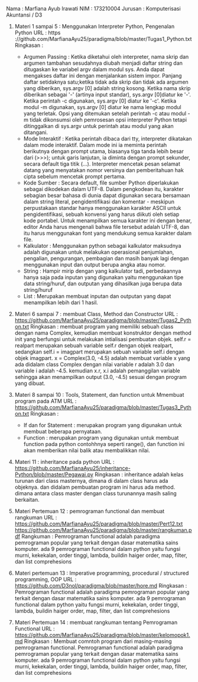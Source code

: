 Nama    : Marfiana Ayub Irawati
NIM     : 173210004
Jurusan : Komputerisasi Akuntansi / D3


1. Materi 1 sampai 5  	  : Menggunakan Interpreter Python, Pengenalan Python 
   URL : https        	  ://github.com/MarfianaAyu25/paradigma/blob/master/Tugas1_Python.txt
   Ringkasan : 
	- Argumen Passing : Ketika diketahui oleh interpreter, nama skrip dan argumen tambahan sesudahnya diubah 			  	    menjadi daftar string dan ditugaskan ke variabel argv dalam modul sys. Anda dapat 			    mengakses daftar ini dengan menjalankan sistem impor. Panjang daftar setidaknya 			    satu;ketika tidak ada skrip dan tidak ada argumen yang diberikan, sys.argv [0] adalah 			  	    string kosong. Ketika nama skrip diberikan sebagai '-' (artinya input standar), sys.argv 			    [0]diatur ke '-'. Ketika perintah -c digunakan, sys.argv [0] diatur ke '-c'. Ketika 			    modul -m digunakan, sys.argv [0] diatur ke nama lengkap modul yang terletak. Opsi yang 				    ditemukan setelah perintah -c atau modul -m tidak dikonsumsi oleh pemrosesan opsi 					    interpreter Python tetapi ditinggalkan di sys.argv untuk perintah atau modul yang akan 				    ditangani.
	- Mode Interaktif : Ketika perintah dibaca dari tty, interpreter dikatakan dalam mode interaktif. Dalam mode 			    ini ia meminta perintah berikutnya dengan prompt utama, biasanya tiga tanda lebih besar 			    dari (>>>); untuk garis lanjutan, ia diminta dengan prompt sekunder, secara default tiga 			    titik (...). Interpreter mencetak pesan selamat datang yang menyatakan nomor versinya 			    dan pemberitahuan hak cipta sebelum mencetak prompt pertama.
	- Kode Sumber	  : Secara default, file sumber Python diperlakukan sebagai dikodekan dalam UTF-8. Dalam 			   	    pengkodean itu, karakter sebagian besar bahasa di dunia dapat digunakan secara bersamaan 			    dalam string literal, pengidentifikasi dan komentar - meskipun perpustakaan standar 			    hanya menggunakan karakter ASCII untuk pengidentifikasi, sebuah konvensi yang harus 			    diikuti oleh setiap kode portabel. Untuk menampilkan semua karakter ini dengan benar, 			    editor Anda harus mengenali bahwa file tersebut adalah UTF-8, dan itu harus menggunakan 			    font yang mendukung semua karakter dalam file.
	- Kalkulator	  : Menggunakan python sebagai kalkulator maksudnya adalah digunakan untuk melakukan 			    operasional penjumlahan, pengalian, pengurangan, pembagian dan masih banyak lagi dengan 			    menggunakan input dan output berupa angka atau nomor.
	- String 	  : Hampir mirip dengan yang kalkulator tadi, perbedaannya hanya saja pada inputan yang 		    	    digunakan yaitu menggunakan tipe data string/huruf, dan outputan yang dihasilkan juga 			    berupa data string/huruf
	- List 		  : Merupakan membuat inputan dan outputan yang dapat menampilkan lebih dari 1 hasil.

2. Materi 6 sampai 7      : membuat Class, Method dan Constructor
   URL			  : https://github.com/MarfianaAyu25/paradigma/blob/master/Tugas2_Python.txt
   Ringkasan 		  : membuat program yang memiliki sebuah class dengan nama Complex, kemudian membuat 			    konstruktor dengan method init yang berfungsi untuk melakukan intialisasi pembuatan 		            objek. self.r = realpart merupakan sebuah variable self.r dengan objek realpart, 			    sedangkan self.i = imagpart merupakan sebuah variable self.i dengan objek imagpart. x = 			    Complex(3.0, -4.5) adalah membuat variable x yang ada didalam class Complex dengan nilai 			    variable r adalah 3.0 dan variable i adalah -4.5. kemudian x.r, x.i adalah pemanggilan 			    variable sehingga akan menampilkan output (3.0, -4.5) sesuai dengan program yang dibuat.

3. Materi 8 sampai 10     : Tools, Statement, dan function untuk Mmembuat program pada ATM
   URL   		  : https://github.com/MarfianaAyu25/paradigma/blob/master/Tugas3_Python.txt
   Ringkasan :
	- If dan for Statement	  : merupakan program yang digunakan untuk membuat beberapa pernyataan.
	- Function		  : merupakan program yang digunakan untuk membuat function pada python contohhnya 				  	    seperti range(), dan function ini akan memberikan nilai balik atau membalikkan 				   	    nilai.
4. Materi 11		  : inheritance pada python
   URL     		  : https://github.com/MarfianaAyu25/inheritance-Python/blob/master/Pegawai.py
   Ringkasan		  : inheritance adalah kelas turunan dari class masternya, dimana di dalam class harus ada 			 	    objeknya. dan didalam pembuatan program ini harus ada method. dimana antara class master 		 	    dengan class turunannya masih saling berkaitan.

5. Materi Pertemuan 12 	  : pemrograman functional dan membuat rangkuman
   URL 			  : https://github.com/MarfianaAyu25/paradigma/blob/master/Pert12.txt
			    https://github.com/MarfianaAyu25/paradigma/blob/master/rangkuman.pdf
   Rangkuman		  : Pemrograman functional adalah paradigma pemrograman popular yang terkait dengan dasar 				    matematika sains komputer. ada 9 pemrograman functional dalam python yaitu fungsi murni, 			    kekekalan, order tinggi, lambda, buildin haiger order, map, filter, dan list 					    comprehesions

6. Materi pertemuan 13	  : Imperative programming, procedural / structured programming, OOP
   URL 			  : https://github.com/D3nol/paradigma/blob/master/hore.md
   Ringkasan		  : Pemrograman functional adalah paradigma pemrograman popular yang terkait dengan dasar 				    matematika sains komputer. ada 9 pemrograman functional dalam python yaitu fungsi murni, 			    kekekalan, order tinggi, lambda, buildin haiger order, map, filter, dan list 					    comprehesions

7. Materi Pertemuan 14	  : membuat rangkuman tentang Pemrograman Functional
   URL			  : https://github.com/MarfianaAyu25/paradigma/blob/master/kelomopok1.md
   Ringkasan 		  : Membuat comntoh program dari masing-masing pemrograman functional.
			    Pemrograman functional adalah paradigma pemrograman popular yang terkait dengan dasar 				    matematika sains komputer. ada 9 pemrograman functional dalam python yaitu fungsi murni, 			    kekekalan, order tinggi, lambda, buildin haiger order, map, filter, dan list 					    comprehesions